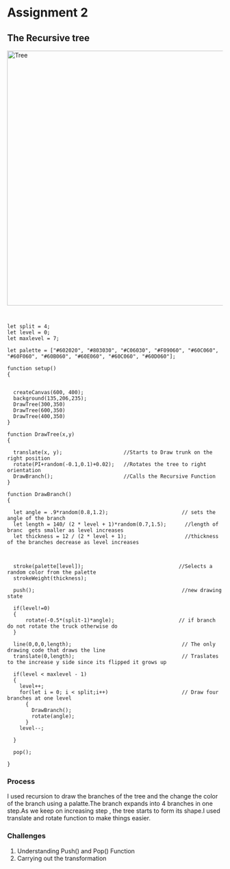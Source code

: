 # Assignment 2 
## The Recursive tree

<img width="595" alt="Tree" src="https://user-images.githubusercontent.com/31856059/152924719-50d2da7e-3f65-4d27-a6e8-16a5687fb3c7.png">


````


let split = 4;
let level = 0;
let maxlevel = 7;

let palette = ["#602020", "#803030", "#C06030", "#F09060", "#60C060", "#60F060", "#60B060", "#60E060", "#60C060", "#60D060"];

function setup() 
{

  
  createCanvas(600, 400);
  background(135,206,235);
  DrawTree(300,350)
  DrawTree(600,350)
  DrawTree(400,350)                        
}

function DrawTree(x,y)
{
  
  translate(x, y);                    //Starts to Draw trunk on the right position          
  rotate(PI+random(-0.1,0.1)+0.02);   //Rotates the tree to right orientation
  DrawBranch();                       //Calls the Recursive Function
}

function DrawBranch()
{
 
  let angle = .9*random(0.8,1.2);                        // sets the angle of the branch
  let length = 140/ (2 * level + 1)*random(0.7,1.5);      //length of branc  gets smaller as level increases  
  let thickness = 12 / (2 * level + 1);                   //thickness of the branches decrease as level increases 
  

  
  stroke(palette[level]);                               //Selects a random color from the palette 
  strokeWeight(thickness);
  
  push();                                                //new drawing state
  
  if(level!=0)
  {
      rotate(-0.5*(split-1)*angle);                     // if branch do not rotate the truck otherwise do 
  }
    
  line(0,0,0,length);                                    // The only drawing code that draws the line
  translate(0,length);                                   // Traslates to the increase y side since its flipped it grows up

  if(level < maxlevel - 1)
  {
    level++;
    for(let i = 0; i < split;i++)                        // Draw four branches at one level 
      {
        DrawBranch();
        rotate(angle);
      }
    level--;
 
  }
   
  pop();
 
}

````

### Process 

I used recursion to draw the branches of the tree and the change the color of the branch using a palatte.The branch expands into 4 branches in one step.As we keep 
on increasing step , the tree starts to form its shape.I used translate and rotate function to make things easier.


### Challenges 
1. Understanding Push() and Pop() Function
2. Carrying out the transformation



